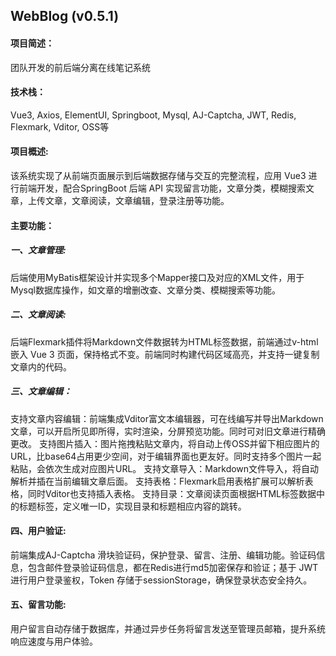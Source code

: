 ## WebBlog (v0.5.1)
#### 项目简述：
团队开发的前后端分离在线笔记系统
#### 技术栈：
Vue3, Axios, ElementUI, Springboot, Mysql, AJ-Captcha, JWT, Redis, Flexmark, Vditor, OSS等
#### 项目概述: 
该系统实现了从前端页面展示到后端数据存储与交互的完整流程，应用 Vue3 进行前端开发，配合SpringBoot 后端 API 实现留言功能，文章分类，模糊搜索文章，上传文章，文章阅读，文章编辑，登录注册等功能。
#### 主要功能：
##### 一、文章管理: 
后端使用MyBatis框架设计并实现多个Mapper接口及对应的XML文件，用于Mysql数据库操作，如文章的增删改查、文章分类、模糊搜索等功能。
##### 二、文章阅读: 
后端Flexmark插件将Markdown文件数据转为HTML标签数据，前端通过v-html嵌入 Vue 3 页面，保持格式不变。前端同时构建代码区域高亮，并支持一键复制文章内的代码。
##### 三、文章编辑：
支持文章内容编辑：前端集成Vditor富文本编辑器，可在线编写并导出Markdown文章，可以开启所见即所得，实时渲染，分屏预览功能。同时可对旧文章进行精确更改。
支持图片插入：图片拖拽粘贴文章内，将自动上传OSS并留下相应图片的URL，比base64占用更少空间，对于编辑界面也更友好。同时支持多个图片一起粘贴，会依次生成对应图片URL。
支持文章导入：Markdown文件导入，将自动解析并插在当前编辑文章后面。
支持表格：Flexmark启用表格扩展可以解析表格，同时Vditor也支持插入表格。
支持目录：文章阅读页面根据HTML标签数据中的标题标签，定义唯一ID，实现目录和标题相应内容的跳转。
#### 四、用户验证: 
前端集成AJ-Captcha 滑块验证码，保护登录、留言、注册、编辑功能。验证码信息，包含邮件登录验证码信息，都在Redis进行md5加密保存和验证；基于 JWT 进行用户登录鉴权，Token 存储于sessionStorage，确保登录状态安全持久。
#### 五、留言功能: 
用户留言自动存储于数据库，并通过异步任务将留言发送至管理员邮箱，提升系统响应速度与用户体验。
